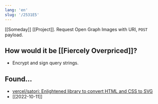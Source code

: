 ```yaml
---
lang: 'en'
slug: '/2531E5'
---
```


[[Someday]] [[Project]]. Request Open Graph Images with URI, `POST` payload.

## How would it be [[Fiercely Overpriced]]?

- Encrypt and sign query strings.

## Found...

- [vercel/satori: Enlightened library to convert HTML and CSS to SVG](https://github.com/vercel/satori)
- [[2022-10-11]]
